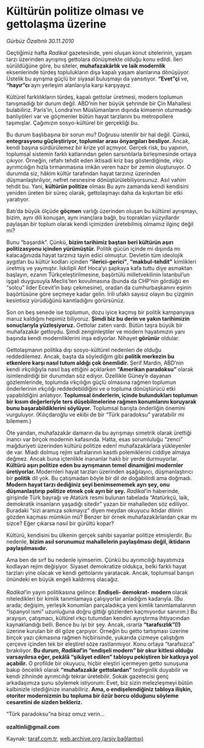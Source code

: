 # Kültürün politize olması ve gettolaşma üzerine

*Gürbüz Özaltınlı 30.11.2010*

<div class="yazi"><p>Geçtiğimiz hafta <i>Radikal</i> gazetesinde, yeni oluşan konut sitelerinin, yaşam tarzı üzerinden ayrışmış gettolara dönüşmekte olduğu konu edildi. İleri sürüldüğüne göre, bu siteler, <b>muhafazakârlık ve laik modernlik</b> eksenlerinde türdeş toplulukların dışa kapalı yaşam alanlarına dönüşüyor. Üstelik bu ayrışma güçlü bir siyasal buluşmayı da yansıtıyor. <b>“Evet”çi</b> ve, <b>“hayır”cı</b> ayrı yerleşim alanlarıyla karşı karşıyayız.<b> </b></p>
<p>Kültürel farklılıkların türdeş, kapalı gettolar üretmesi, modern toplumun tanışmadığı bir durum değil. ABD’nin her büyük şehrinde bir Çin Mahallesi bulabiliriz. Paris’in, Londra’nın Müslümanların dışında kimsenin oturmadığı banliyöleri var ve göçmenler bütün hayat tarzlarını bu metropollere taşımışlar. Çağımızın sosyo-kültürel bir gerçekliği bu. </p>
<p>Bu durum başlıbaşına bir sorun mu? Doğrusu istenilir bir hal değil. Çünkü, <b>entegrasyonu güçleştiriyor, toplumlar arası önyargıları besliyor.</b> Ancak, kendi başına sürdürülemez bir krize yol açmıyor. Gerçek risk, bu yapının, toplumsal sistemin farklı katlarından gelen sarsıntılarla birleşmesinde ortaya çıkıyor. Örneğin, refahı tehdit eden iktisadi kriz baş gösterdiğinde, ırkçı ayrımcılığın hızla tırmanmasına imkân veren hazır bir zemin oluşturuyor. O durumda siz, hâkim kültür tarafından hayat tarzınız üzerinden düşmanlaştırılıyor, nefret nesnesine dönüştürülebiliyorsunuz. Asıl vahim tehdit bu. Yani, <b>kültürün politize</b> olması Bu aynı zamanda kendi kendisini yeniden üreten bir süreç olarak, gettolaşmayı daha da kışkırtan bir etki yaratıyor. </p>
<p>Batı’da büyük ölçüde <b>göçmen</b> varlığı üzerinden oluşan bu kültürel ayrışmayı, bizim, aynı dili konuşan, aynı inançlara bağlı, bu toprakları yüzyıllardır paylaşan bir toplum olarak kendi içimizden üretebilmiş olmamız ilginç değil mi? </p>
<p>Bunu “başardık”. Çünkü, <b>bizim tarihimiz baştan beri kültürün aşırı politizasyonu içinden yürümüştür.</b> Politik gücün içinde mi dışında mı kalacağınızda hayat tarzınız tayin edici olmuştur. Devletin tüm ideolojik aygıtları bu kültür kodları içinden <b>“ilerici-gerici”</b>, <b>“makbul-tehdit”</b> kimlikleri üretmiş ve yaymıştır. İskilipli Atıf Hoca’yı şapkaya kafa tuttu diye asmaktan başlayın, ezanın Türkçeleştirilmesine, başörtülü milletvekilinin İstanbul’un işgali duygusuyla Meclis’ten kovulmasına (bunda da CHP’nin gördüğü en “solcu” lider Ecevit’in başı çekmesine), oradan da cumhurbaşkanını eşinin başörtüsüne göre seçmeye kadar gelin. İrili ufaklı sayısız olayın bu çizginin kesintisiz yürüdüğünü kanıtladığını görürsünüz. </p>
<p>Son on beş senede ise toplumun, dozu iyice kaçmış bir politik kampanyaya maruz kaldığını hepimiz biliyoruz. <b>Şimdi biz bu derin ve yakın tarihimizin sonuçlarıyla yüzleşiyoruz.</b> Gettolar zaten vardı. Bütün taşra büyük bir muhafazakâr gettoydu. Şimdi zenginleştiler ve modern hayatımızın yanı başında kendi modernliklerini inşa ediyorlar. Nihayet <b>görünür</b> oldular. </p>
<p>Gettolaşmanın politika dışı sosyo-kültürel nedenleri de olduğu reddedilemez. Ancak, başta da söylediğim gibi <b>politik merkezin bu etkenlere karşı nasıl tutum aldığı çok önemlidir.</b> Şerif Mardin, ABD’nin kendi ırkçılığıyla nasıl baş ettiğini açıklarken <b>“Amerikan paradoksu” </b>olarak isimlendirdiği bir durumdan söz ediyor. Özellikle Güney’e dayanan gözlemlerinde, toplumda ırkçılığın güçlü olmasına rağmen toplumun önderlerinin ırkçılığı reddedebildiğini ve o topluma dönüştürücü etki yapabildiğini anlatıyor. <b>Toplumsal önderlerin, içinde bulundukları toplumun bir kısım değerleriyle ters düşebilmelerine rağmen konumlarını koruyarak bunu başarabildiklerini söylüyor.</b> Toplumsal barışta önderliğin önemini vurguluyor. (Kılıçdaroğlu ve ekibi de bir “Türk paradoksu” yaratabilir mi bilemem.)</p>
<p>Öte yandan, muhafazakâr damarın da bu ayrışmayı simetrik olarak ürettiği inancı var birçok modernin kafasında. Hatta, esas sorumluluğu “zenci” mağduriyeti üzerinden kültürü politize eden! muhafazakârlara yükleyenler de var. Miadı dolmuş rejim safralarının kasıtlı polemiklerini ciddiye almaya değmez. Ancak buna içtenlikle inananlar haklı bir yerde durmuyorlar. <b>Kültürü aşırı politize eden bu ayrışmanın temel dinamiğini modernler üretiyorlar. </b>Modernleri hayat tarzları üzerinden aşağılayıcı, düşmanlaştırıcı bir <b>politik</b> dil yok. Bu çatışmadan böyle bir dil de doğabilirdi ama doğmadı. <b>Modern hayat tarzı dediğiniz şeyi benimsememek ayrı şey, onu düşmanlaştırıp politize etmek çok ayrı bir şey.</b> <i>Radikal</i>’in haberinde, girişinde Türk bayrağı ve Atatürk resmi bulunan tabelada “Atatürkçü, laik, demokratik insanların yaşadığı sitedir” yazan bir mahalleden söz ediliyor. Buradaki “sizi aramıza sokmayız” diyen meydan okuyucu iktidar dilinin gözden kaçması mümkün mü? Benzer bir örnek muhafazakârlardan çıkar mı sizce? Eğer çıkarsa nasıl bir gürültü kopar? </p>
<p>Kültürü, kendisini bu ülkenin gerçek sahibi sayanlar politize etmişlerdir. Bu nedenle, <b>bizim asıl sorunumuz mahallelerin paylaşılması değil, iktidarın paylaşılmasıdır. </b></p>
<p>Ama ben de sırf bu nedenle iyimserim. Çünkü bu ayrımcılığı hayatımıza kodlayan rejim değişiyor. Siyaset demokratize oldukça, belki farklı hayat tarzları yine olacak ve kendi gettolarını yaratacak. Ancak, toplumsal barışın önündeki en büyük engeli kaldırmış olacağız. <br/><br/><i>Radikal</i>’in yayın politikasına gelince: <b>Endişeli- demokrat- modern </b>olarak niteledikleri bir kimlik tanımlamaya çalışıyorlar anladığım kadarıyla. (Bu arada; değişim, yerleşik konumları parçaladıkça yeni kimlik tanımlamalarının “İspanyol ismi” uzunluğuna doğru gittiği gözlerden kaçmıyordur sanırım.) Bu arayışın, çatışmacı, kültürel ırkçı tutumdan kendini ayrıştırma ihtiyacından kaynaklandığı belli. Bence bu iyi bir şey. Ancak, ısrarla <b>“tarafsızlık”(!)</b> üzerine kurulan bir dil göze çarpıyor. Örneğin bu getto tartışması üzerine birçok yazı çıkmasına rağmen hiçbirisinde, yukarıda çizmeye çalıştığım çerçeve içinden tek bir eleştirel söze rastlanmıyor. Konu ortaya “tarafsızca” bırakılıyor. <b>Bu durum, <i>Radikal</i>’in “endişeli modern” bir okur kitlesi olduğu varsayılırsa eğer, pekâlâ “şikâyet edilen” tabloyu pekiştiren bir katkıya yol açabilir.</b> O profilde bir okuyucu, hiçbir eleştiri içermeyen getto sunuşuna bakıp öncelikli olarak <b>“muhafazakâr gettolardan”</b> tedirginlik duyabilir ve kendi zihninde ayrımcılığı tekrar üretebilir. Sokak gazetecisi genç arkadaşımıza şunu söylemek istiyorum: Evet, biz sizin melezleşmeyi bütün kalbinizle istediğinize inanabiliriz. <b>Ama, o endişelendiğiniz tabloya ilişkin, otoriter modernizmin bu topluma bir özür borcu olduğunu söyleme cesaretini de sizden bekleriz.</b></p>
<p>“Türk paradoksu”na biraz omuz verin...<br/><br/><b>ozaltinli@gmail.com</b></p></div>

Kaynak: [taraf.com.tr](m), [web.archive.org (arşiv bağlantısı)](http://web.archive.org/web/20101130220003/http://taraf.com.tr/gurbuz-ozaltinli/makale-kulturun-politize-olmasi-ve-gettolasma-uzerine.htm)
